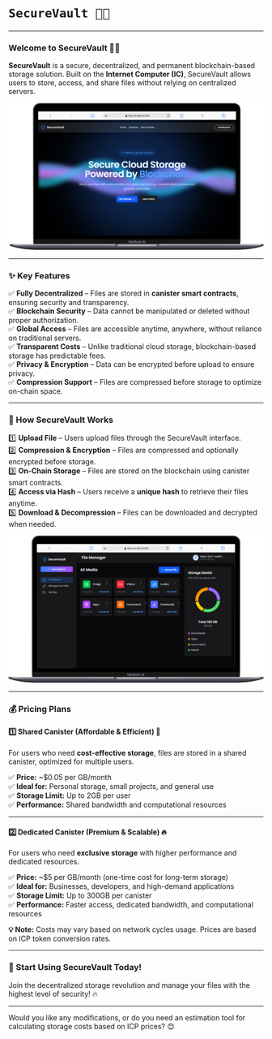 # `SecureVault 🚀🔗 `

---

### **Welcome to SecureVault** 🚀🔗  
**SecureVault** is a secure, decentralized, and permanent blockchain-based storage solution. Built on the **Internet Computer (IC)**, SecureVault allows users to store, access, and share files without relying on centralized servers.  

![Landing Page](./img/depan.png)

---

### **✨ Key Features**  
✅ **Fully Decentralized** – Files are stored in **canister smart contracts**, ensuring security and transparency.  
✅ **Blockchain Security** – Data cannot be manipulated or deleted without proper authorization.  
✅ **Global Access** – Files are accessible anytime, anywhere, without reliance on traditional servers.  
✅ **Transparent Costs** – Unlike traditional cloud storage, blockchain-based storage has predictable fees.  
✅ **Privacy & Encryption** – Data can be encrypted before upload to ensure privacy.  
✅ **Compression Support** – Files are compressed before storage to optimize on-chain space.  

---

### **🚀 How SecureVault Works**  
1️⃣ **Upload File** – Users upload files through the SecureVault interface.  
2️⃣ **Compression & Encryption** – Files are compressed and optionally encrypted before storage.  
3️⃣ **On-Chain Storage** – Files are stored on the blockchain using canister smart contracts.  
4️⃣ **Access via Hash** – Users receive a **unique hash** to retrieve their files anytime.  
5️⃣ **Download & Decompression** – Files can be downloaded and decrypted when needed.  

![Dashboard](./img/dashboard.png)

---

### **💰 Pricing Plans**  

#### **1️⃣ Shared Canister (Affordable & Efficient) 💾**  
For users who need **cost-effective storage**, files are stored in a shared canister, optimized for multiple users.  

✅ **Price:** ~$0.05 per GB/month  
✅ **Ideal for:** Personal storage, small projects, and general use  
✅ **Storage Limit:** Up to 2GB per user  
✅ **Performance:** Shared bandwidth and computational resources  

---

#### **2️⃣ Dedicated Canister (Premium & Scalable) 🔥**  
For users who need **exclusive storage** with higher performance and dedicated resources.  

✅ **Price:** ~$5 per GB/month (one-time cost for long-term storage)  
✅ **Ideal for:** Businesses, developers, and high-demand applications  
✅ **Storage Limit:** Up to 300GB per canister  
✅ **Performance:** Faster access, dedicated bandwidth, and computational resources  

**💡 Note:** Costs may vary based on network cycles usage. Prices are based on ICP token conversion rates.  

---

### **🚀 Start Using SecureVault Today!**  
Join the decentralized storage revolution and manage your files with the highest level of security! 🔥  

---

Would you like any modifications, or do you need an estimation tool for calculating storage costs based on ICP prices? 😊

